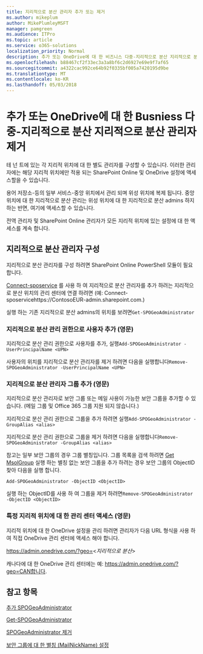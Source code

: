 ```yaml
---
title: 지리적으로 분산 관리자 추가 또는 제거
ms.author: mikeplum
author: MikePlumleyMSFT
manager: pamgreen
ms.audience: ITPro
ms.topic: article
ms.service: o365-solutions
localization_priority: Normal
description: 추가 또는 OneDrive에 대 한 비즈니스 다중-지리적으로 분산 지리적으로 분산 관리자를 제거 하는 방법에 알아봅니다.
ms.openlocfilehash: b88467cf2f33ec3a3a8bf6c2d6927e69e9f7af65
ms.sourcegitcommit: a4322cac992ce64b92f0335bf005a7420195d9be
ms.translationtype: MT
ms.contentlocale: ko-KR
ms.lasthandoff: 05/03/2018
---
```

# <a name="add-or-remove-a-geo-administrator-in-onedrive-for-busniess-multi-geo"></a>추가 또는 OneDrive에 대 한 Busniess 다중-지리적으로 분산 지리적으로 분산 관리자 제거

테 넌 트에 있는 각 지리적 위치에 대 한 별도 관리자를 구성할 수 있습니다. 이러한 관리자에는 해당 지리적 위치에만 적용 되는 SharePoint Online 및 OneDrive 설정에 액세스할을 수 있습니다.

용어 저장소-등의 일부 서비스-중앙 위치에서 관리 되며 위성 위치에 복제 됩니다. 중앙 위치에 대 한 지리적으로 분산 관리는 위성 위치에 대 한 지리적으로 분산 admins 하지 하는 반면, 여기에 액세스할 수 있습니다.

전역 관리자 및 SharePoint Online 관리자가 모든 지리적 위치에 있는 설정에 대 한 액세스를 계속 합니다.

## <a name="configuring-geo-administrators"></a>지리적으로 분산 관리자 구성

지리적으로 분산 관리자를 구성 하려면 SharePoint Online PowerShell 모듈이 필요 합니다.

[Connect-sposervice](https://docs.microsoft.com/powershell/module/sharepoint-online/Connect-SPOService) 를 사용 하 여 지리적으로 분산 관리자를 추가 하려는 지리적으로 분산 위치의 관리 센터에 연결 하려면 (예: Connect-sposervicehttps://ContosoEUR-admin.sharepoint.com.)

실행 하는 기존 지리적으로 분산 admins의 위치를 보려면`Get-SPOGeoAdministrator`

### <a name="adding-a-user-as-a-geo-admin"></a>지리적으로 분산 관리 권한으로 사용자 추가 (영문)

지리적으로 분산 관리 권한으로 사용자를 추가, 실행`Add-SPOGeoAdministrator -UserPrincipalName <UPN>`

사용자의 위치를 지리적으로 분산 관리자를 제거 하려면 다음을 실행합니다`Remove-SPOGeoAdministrator -UserPrincipalName <UPN>`

### <a name="adding-a-group-as-a-geo-admin"></a>지리적으로 분산 관리자 그룹 추가 (영문)

지리적으로 분산 관리자로 보안 그룹 또는 메일 사용이 가능한 보안 그룹을 추가할 수 있습니다. (메일 그룹 및 Office 365 그룹 지원 되지 않습니다.)

지리적으로 분산 관리 권한으로 그룹을 추가 하려면 실행`Add-SPOGeoAdministrator -GroupAlias <alias>`

지리적으로 분산 관리 권한으로 그룹을 제거 하려면 다음을 실행합니다`Remove-SPOGeoAdministrator -GroupAlias <alias>`

참고는 일부 보안 그룹의 경우 그룹 별칭입니다. 그룹 목록을 검색 하려면 [Get MsolGroup](https://docs.microsoft.com/en-us/powershell/module/msonline/get-msolgroup) 실행 하는 별칭 없는 보안 그룹을 추가 하려는 경우 보안 그룹의 ObjectID 찾아 다음을 실행 합니다.

`Add-SPOGeoAdministrator -ObjectID <ObjectID>`

실행 하는 ObjectID를 사용 하 여 그룹을 제거 하려면`Remove-SPOGeoAdministrator -ObjectID <ObjectID>`

### <a name="accessing-the-admin-center-for-a-specific-geo-location"></a>특정 지리적 위치에 대 한 관리 센터 액세스 (영문)

지리적 위치에 대 한 OneDrive 설정을 관리 하려면 관리자가 다음 URL 형식을 사용 하 여 직접 OneDrive 관리 센터에 액세스 해야 합니다.

https://admin.onedrive.com/?geo=<*지리적으로 분산*>

캐나다에 대 한 OneDrive 관리 센터에는 예: https://admin.onedrive.com/?geo=CAN합니다.

## <a name="see-also"></a>참고 항목

[추가 SPOGeoAdministrator](https://docs.microsoft.com/powershell/module/sharepoint-online/add-spogeoadministrator)

[Get-SPOGeoAdministrator](https://docs.microsoft.com/powershell/module/sharepoint-online/get-spogeoadministrator)

[SPOGeoAdministrator 제거](https://docs.microsoft.com/powershell/module/sharepoint-online/remove-spogeoadministrator)

[보안 그룹에 대 한 별칭 (MailNickName) 설정](https://docs.microsoft.com/en-us/powershell/module/azuread/set-azureadgroup)